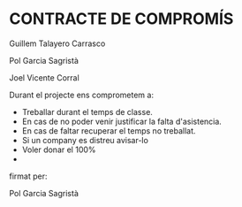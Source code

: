 # CONTRACTE DE COMPROMÍS
Guillem Talayero Carrasco

Pol Garcia Sagristà

Joel Vicente Corral


Durant el projecte ens comprometem a:

<ul>
  <li> Treballar durant el temps de classe. </li>
  <li> En cas de no poder venir justificar la falta d'asistencia. </li>
  <li> En cas de faltar recuperar el temps no treballat. </li>
  <li> Si un company es distreu avisar-lo </li>
  <li> Voler donar el 100% </li>
  <li>  </li>
</ul>


firmat per:

Pol Garcia Sagristà
